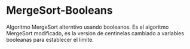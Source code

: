 # MergeSort-Booleans
Algoritmo MergeSort alterntivo usando booleanos. Es el algoritmo MergeSort 
modificado, es la version de centinelas cambiado a variables booleanas para 
establecer el limite.
